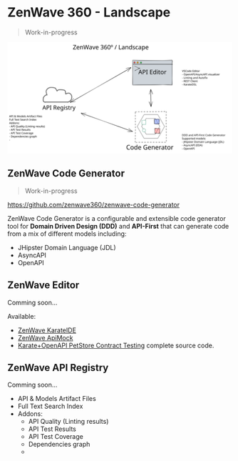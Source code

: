# ZenWave 360 - Landscape

> Work-in-progress

![ZenWave360 Landscape](ZenWave-360-Landscape.excalidraw.svg)

## ZenWave Code Generator

> Work-in-progress

https://github.com/zenwave360/zenwave-code-generator

ZenWave Code Generator is a configurable and extensible code generator tool for **Domain Driven Design (DDD)** and **API-First** that can generate code from a mix of different models including:

- JHipster Domain Language (JDL)
- AsyncAPI
- OpenAPI

## ZenWave Editor

Comming soon...

Available:

- [ZenWave KarateIDE](https://github.com/ZenWave360/karate-ide)
- [ZenWave ApiMock](https://github.com/ZenWave360/zenwave-apimock)
- [Karate+OpenAPI PetStore Contract Testing](https://github.com/ZenWave360/karate-openapi-petstore) complete source code.

## ZenWave API Registry

Comming soon...

- API & Models Artifact Files
- Full Text Search Index
- Addons:
  - API Quality (Linting results)
  - API Test Results
  - API Test Coverage
  - Dependencies graph
  -
